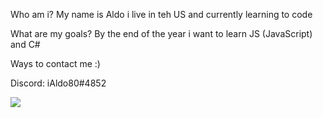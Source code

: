 Who am i? My name is Aldo i live in teh US and currently learning to code




What are my goals? By the end of the year i want to learn JS (JavaScript) and C#




Ways to contact me :)

Discord: iAldo80#4852


<img align="center" src="https://camo.githubusercontent.com/f47895fb08cad60ad3756ea36f3a85754d33728558f1d37861727c379e349a30/68747470733a2f2f6769746875622d726561646d652d73746174732e76657263656c2e6170702f6170692f746f702d6c616e67732f3f757365726e616d653d67756179616269746161266c61796f75743d636f6d70616374267468656d653d7265616374" data-canonical-src="https://github-readme-stats.vercel.app/api/top-langs/?username=ialdo85&amp;layout=compact&amp;theme=react" style="max-width: 100%;">
